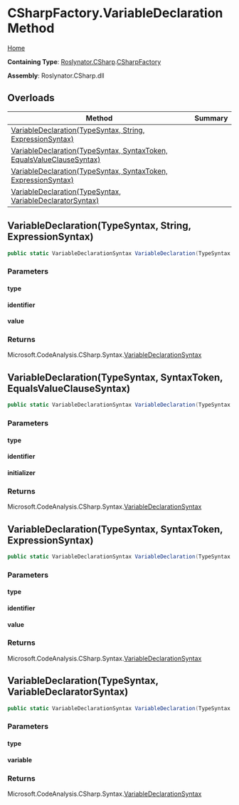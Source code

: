 # CSharpFactory\.VariableDeclaration Method

[Home](../../../../README.md)

**Containing Type**: [Roslynator.CSharp](../../README.md)\.[CSharpFactory](../README.md)

**Assembly**: Roslynator\.CSharp\.dll

## Overloads

| Method | Summary |
| ------ | ------- |
| [VariableDeclaration(TypeSyntax, String, ExpressionSyntax)](#Roslynator_CSharp_CSharpFactory_VariableDeclaration_Microsoft_CodeAnalysis_CSharp_Syntax_TypeSyntax_System_String_Microsoft_CodeAnalysis_CSharp_Syntax_ExpressionSyntax_) | |
| [VariableDeclaration(TypeSyntax, SyntaxToken, EqualsValueClauseSyntax)](#Roslynator_CSharp_CSharpFactory_VariableDeclaration_Microsoft_CodeAnalysis_CSharp_Syntax_TypeSyntax_Microsoft_CodeAnalysis_SyntaxToken_Microsoft_CodeAnalysis_CSharp_Syntax_EqualsValueClauseSyntax_) | |
| [VariableDeclaration(TypeSyntax, SyntaxToken, ExpressionSyntax)](#Roslynator_CSharp_CSharpFactory_VariableDeclaration_Microsoft_CodeAnalysis_CSharp_Syntax_TypeSyntax_Microsoft_CodeAnalysis_SyntaxToken_Microsoft_CodeAnalysis_CSharp_Syntax_ExpressionSyntax_) | |
| [VariableDeclaration(TypeSyntax, VariableDeclaratorSyntax)](#Roslynator_CSharp_CSharpFactory_VariableDeclaration_Microsoft_CodeAnalysis_CSharp_Syntax_TypeSyntax_Microsoft_CodeAnalysis_CSharp_Syntax_VariableDeclaratorSyntax_) | |

## VariableDeclaration\(TypeSyntax, String, ExpressionSyntax\)<a name="Roslynator_CSharp_CSharpFactory_VariableDeclaration_Microsoft_CodeAnalysis_CSharp_Syntax_TypeSyntax_System_String_Microsoft_CodeAnalysis_CSharp_Syntax_ExpressionSyntax_"></a>

```csharp
public static VariableDeclarationSyntax VariableDeclaration(TypeSyntax type, string identifier, ExpressionSyntax value = null)
```

### Parameters

#### type

#### identifier

#### value

### Returns

Microsoft\.CodeAnalysis\.CSharp\.Syntax\.[VariableDeclarationSyntax](https://docs.microsoft.com/en-us/dotnet/api/microsoft.codeanalysis.csharp.syntax.variabledeclarationsyntax)

## VariableDeclaration\(TypeSyntax, SyntaxToken, EqualsValueClauseSyntax\)<a name="Roslynator_CSharp_CSharpFactory_VariableDeclaration_Microsoft_CodeAnalysis_CSharp_Syntax_TypeSyntax_Microsoft_CodeAnalysis_SyntaxToken_Microsoft_CodeAnalysis_CSharp_Syntax_EqualsValueClauseSyntax_"></a>

```csharp
public static VariableDeclarationSyntax VariableDeclaration(TypeSyntax type, SyntaxToken identifier, EqualsValueClauseSyntax initializer)
```

### Parameters

#### type

#### identifier

#### initializer

### Returns

Microsoft\.CodeAnalysis\.CSharp\.Syntax\.[VariableDeclarationSyntax](https://docs.microsoft.com/en-us/dotnet/api/microsoft.codeanalysis.csharp.syntax.variabledeclarationsyntax)

## VariableDeclaration\(TypeSyntax, SyntaxToken, ExpressionSyntax\)<a name="Roslynator_CSharp_CSharpFactory_VariableDeclaration_Microsoft_CodeAnalysis_CSharp_Syntax_TypeSyntax_Microsoft_CodeAnalysis_SyntaxToken_Microsoft_CodeAnalysis_CSharp_Syntax_ExpressionSyntax_"></a>

```csharp
public static VariableDeclarationSyntax VariableDeclaration(TypeSyntax type, SyntaxToken identifier, ExpressionSyntax value = null)
```

### Parameters

#### type

#### identifier

#### value

### Returns

Microsoft\.CodeAnalysis\.CSharp\.Syntax\.[VariableDeclarationSyntax](https://docs.microsoft.com/en-us/dotnet/api/microsoft.codeanalysis.csharp.syntax.variabledeclarationsyntax)

## VariableDeclaration\(TypeSyntax, VariableDeclaratorSyntax\)<a name="Roslynator_CSharp_CSharpFactory_VariableDeclaration_Microsoft_CodeAnalysis_CSharp_Syntax_TypeSyntax_Microsoft_CodeAnalysis_CSharp_Syntax_VariableDeclaratorSyntax_"></a>

```csharp
public static VariableDeclarationSyntax VariableDeclaration(TypeSyntax type, VariableDeclaratorSyntax variable)
```

### Parameters

#### type

#### variable

### Returns

Microsoft\.CodeAnalysis\.CSharp\.Syntax\.[VariableDeclarationSyntax](https://docs.microsoft.com/en-us/dotnet/api/microsoft.codeanalysis.csharp.syntax.variabledeclarationsyntax)

